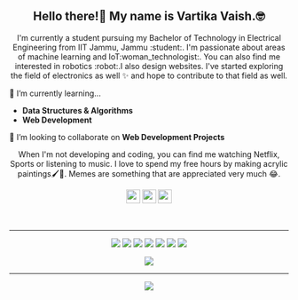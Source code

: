 

<!--
**vaish-8468/vaish-8468** is a ✨ _special_ ✨ repository because its `README.md` (this file) appears on your GitHub profile.

Here are some ideas to get you started:

- 🔭 I’m currently working on ...
- 🌱 I’m currently learning ...
- 👯 I’m looking to collaborate on ...
- 🤔 I’m looking for help with ...
- 💬 Ask me about ...
- 📫 How to reach me: ...
- 😄 Pronouns: ...
- ⚡ Fun fact: ...
-->
<h2 align="center">Hello there!👋 My name is Vartika Vaish.🤓</h2>
<p align="center">I'm currently a student pursuing my Bachelor of Technology in Electrical Engineering from IIT Jammu, Jammu :student:. I'm passionate about areas of machine learning and IoT:woman_technologist:. You can also find me interested in robotics :robot:.I also design websites. I've started exploring the field of electronics as well ✨ and hope to contribute to that field as well. 
</p>
<p>🌱 I’m currently learning...
  <ul>
    <li><b>Data Structures & Algorithms</b></li>
    <li><b>Web Development</b></li></ul>
    </p>
    
<p>👯 I’m looking to collaborate on <b>Web Development Projects</b>
</p>

<p align="center">When I'm not developing and coding, you can find me watching Netflix, Sports or listening to music. I love to spend my free hours by making acrylic paintings🖌️🎨. Memes are something that are appreciated very much 😂. </p>

<p align="center"><a href="https://twitter.com"><img src="https://img.shields.io/badge/twitter-%231DA1F2.svg?&style=for-the-badge&logo=twitter&logoColor=white" height=25></a> <a href="https://in.linkedin.com/in/vartika-vaish-4208a9210"><img src="https://img.shields.io/badge/linkedin-%230077B5.svg?&style=for-the-badge&logo=linkedin&logoColor=white" height=25></a> <a href="https://www.instagram.com/_vartika______/"><img src="https://img.shields.io/badge/instagram-%23E4405F.svg?&style=for-the-badge&logo=instagram&logoColor=white" height=25></a> 
</p>

<br>
<hr>
<p align="center">
<img src="https://img.shields.io/badge/javascript%20-%23323330.svg?&style=for-the-badge&logo=javascript&logoColor=%23F7DF1E"/> <img src="https://img.shields.io/badge/html5%20-%23E34F26.svg?&style=for-the-badge&logo=html5&logoColor=white"/> <img src="https://img.shields.io/badge/css3%20-%231572B6.svg?&style=for-the-badge&logo=css3&logoColor=white"/> <img src="https://img.shields.io/badge/python%20-%2314354C.svg?&style=for-the-badge&logo=python&logoColor=white"/> <img src="https://img.shields.io/badge/c++%20-%2300599C.svg?&style=for-the-badge&logo=c%2B%2B&ogoColor=white"/> <img src="https://img.shields.io/badge/git%20-%23F05033.svg?&style=for-the-badge&logo=git&logoColor=white"/> <img src="https://img.shields.io/badge/github%20-%23121011.svg?&style=for-the-badge&logo=github&logoColor=white"/>
</p>

<p align=center>  
  <img align=center src="https://github-readme-stats.vercel.app/api?username=vaish-8468&show_icons=true&theme=radical">
  <br>
  <hr>
  
  </p>
  <p align=center>
   <img align=center src="https://github-readme-streak-stats.herokuapp.com/?user=vaish-8468&theme=radical">
</p>

